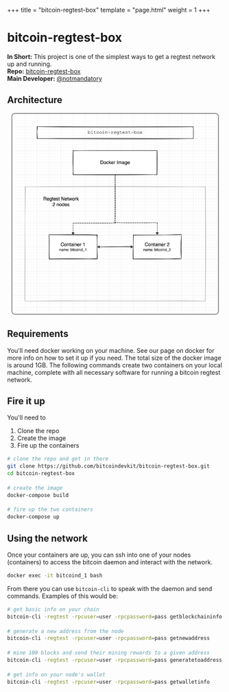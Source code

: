 +++
title = "bitcoin-regtest-box"
template = "page.html"
weight = 1
+++

# bitcoin-regtest-box

**In Short:** This project is one of the simplest ways to get a regtest network up and running.  
**Repo:** [bitcoin-regtest-box](https://github.com/bitcoindevkit/bitcoin-regtest-box)  
**Main Developer:** [@notmandatory](https://twitter.com/notmandatory)

## Architecture

<center>
  <img src="/images/regtest/bitcoin-regtest-box.png" style="width: 50vw; border: 2px solid #888888; border-radius: 8px;"/>
</center>

## Requirements

You'll need docker working on your machine. See our page on docker for more info on how to set it up if you need. The total size of the docker image is around 1GB. The following commands create two containers on your local machine, complete with all necessary software for running a bitcoin regtest network.

## Fire it up

You'll need to 

1. Clone the repo
2. Create the image
3. Fire up the containers

```sh
# clone the repo and get in there
git clone https://github.com/bitcoindevkit/bitcoin-regtest-box.git
cd bitcoin-regtest-box

# create the image
docker-compose build

# fire up the two containers
docker-compose up
```

## Using the network

Once your containers are up, you can ssh into one of your nodes (containers) to access the bitcoin daemon and interact with the network.

```sh
docker exec -it bitcoind_1 bash
```

From there you can use `bitcoin-cli` to speak with the daemon and send commands. Examples of this would be:

```sh
# get basic info on your chain
bitcoin-cli -regtest -rpcuser=user -rpcpassword=pass getblockchaininfo

# generate a new address from the node
bitcoin-cli -regtest -rpcuser=user -rpcpassword=pass getnewaddress

# mine 100 blocks and send their mining rewards to a given address
bitcoin-cli -regtest -rpcuser=user -rpcpassword=pass generatetoaddress 100 <newaddress>

# get info on your node's wallet
bitcoin-cli -regtest -rpcuser=user -rpcpassword=pass getwalletinfo
```
